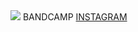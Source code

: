 <html>
    <head>
        <title>HTHRWD: JEWELRY LP OUT 01/21/22</title>
        <link href="HTHRWD stylesheet.css" rel='stylesheet'>
    </head>
    <body>
        <img src="https://cdn.discordapp.com/attachments/931924888254550058/931930674699579432/IMG_0896.png">
        <a>BANDCAMP</a>
        <a href="https://www.instagram.com/heathxrwood/">INSTAGRAM</a>
    </body>
</html>
